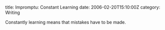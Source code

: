 title: Impromptu: Constant Learning
date: 2006-02-20T15:10:00Z
category: Writing

Constantly learning means that mistakes have to be made.

